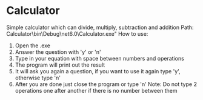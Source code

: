 # Calculator
Simple calculator which can divide, multiply, subtraction and addition
Path:
Calculator\bin\Debug\net6.0\Calculator.exe"
How to use:
1. Open the .exe
2. Answer the question with 'y' or 'n'
3. Type in your equation with space between numbers and operations
4. The program will print out the result
5. It will ask you again a question, if you want to use it again type 'y', otherwise type 'n'
6. After you are done just close the program or type 'n'
Note: Do not type 2 operations one after another if there is no number between them
